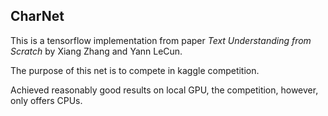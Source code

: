## CharNet

This is a tensorflow implementation from paper *Text Understanding from Scratch* by Xiang Zhang and Yann LeCun.

The purpose of this net is to compete in kaggle competition.

Achieved reasonably good results on local GPU, the competition, however, only offers CPUs.
